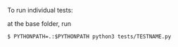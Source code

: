 To run individual tests:

at the base folder, run

```
$ PYTHONPATH=.:$PYTHONPATH python3 tests/TESTNAME.py
```
